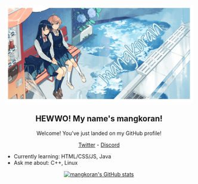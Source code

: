 <div align="center">
    <a href="">
        <img src="./assets/60104382_p0-github-preview.png" alt="mangkoran Banner" />
    </a>
</div>

<h2 align="center">HEWWO! My name's mangkoran!</h2>
<p align="center">Welcome! You've just landed on my GitHub profile!</p>
<p align="center">
    <a href="https://twitter.com/mangkoran">Twitter</a> -
    <a href="https://discordapp.com/users/391547930550599680">Discord</a>
</p>

- Currently learning: HTML/CSS/JS, Java
- Ask me about: C++, Linux

<p align="center">
    <a href="">
        <img src="https://github-readme-stats.vercel.app/api?username=mangkoran&show_icons=true&theme=gruvbox" alt="mangkoran's GitHub stats" />
    </a>
</p>
<!-- ![mangkoran's GitHub stats](https://github-readme-stats.vercel.app/api?username=mangkoran&show_icons=true&theme=gruvbox)] -->
